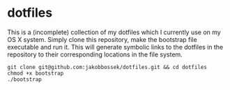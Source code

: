 dotfiles
========

This is a (incomplete) collection of my dotfiles which I currently use on my OS X system. Simply clone this repository, 
make the bootstrap file executable and run it. This will generate symbolic links to the dotfiles in the repository to their corresponding locations in the file system.

```
git clone git@github.com:jakobbossek/dotfiles.git && cd dotfiles
chmod +x bootstrap
./bootstrap
```


